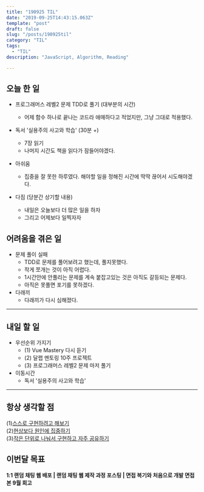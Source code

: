 ```yaml
---
title: "190925 TIL"
date: "2019-09-25T14:43:15.063Z"
template: "post"
draft: false
slug: "/posts/190925til"
category: "TIL"
tags:
  - "TIL"
description: "JavaScript, Algorithm, Reading"

---
```


## 오늘 한 일

- 프로그래머스 레벨2 문제 TDD로 풀기 (대부분의 시간)
  - 어제 함수 하나로 끝나는 코드라 애매하다고 적었지만, 그냥 그대로 적용했다.
- 독서 '실용주의 사고와 학습' (30분 +)
  - 7장 읽기
  - 나머지 시간도 책을 읽다가 잠들어야겠다.
- 아쉬움
  - 집중을 잘 못한 하루였다. 해야할 일을 정해진 시간에 딱딱 끊어서 시도해야겠다.



- 다짐 (당분간 상기할 내용)
  - 내일은 오늘보다 더 많은 일을 하자
  - 그리고 어제보다 일찍자자

## 어려움을 겪은 일

- 문제 풀이 실패
  - TDD로 문제를 풀어보려고 했는데, 풀지못했다.
  - 작게 쪼개는 것이 아직 어렵다.
  - 1시간안에 안풀리는 문제를 계속 붙잡고있는 것은 아직도 갈등되는 문제다.
  - 아직은 못풀면 포기를 못하겠다.
- 다래끼
  - 다래끼가 다시 심해졌다.

---

## 내일 할 일

- 우선순위 가지기
  - (1) Vue Mastery 다시 듣기
  - (2) 달랩 멘토링 10주 프로젝트
  - (3) 프로그래머스 레벨2 문제 마저 풀기
- 이동시간
  - 독서 '실용주의 사고와 학습'

------



## 항상 생각할 점

(1)<u>스스로 구현하려고 해보기</u> <br>(2)<u>현상보다 원인에 집중하기</u> <br>(3)<u>작은 단위로 나눠서 구현하고 자주 공유하기</u>



## 이번달 목표

**1:1 랜덤 채팅 웹 배포 | 랜덤 채팅 웹 제작 과정 포스팅 | 면접 복기와 처음으로 개발 면접 본 9월 회고**

